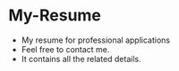 # My-Resume
* My resume for professional applications
* Feel free to contact me.
* It contains all the related details.
